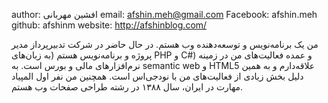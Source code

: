 author: افشین مهربانی
email: afshin.meh@gmail.com
Facebook: afshin.meh
github: afshinm
website: http://afshinblog.com/

من یک برنامه‌نویس و توسعه‌دهنده وب هستم. در حال حاضر در شرکت تدبیرپرداز مدیر پروژه و برنامه‌نویس هستم (به زبان‌های PHP و C‪#‬) و عمده فعالیت‌های من در زمینه نرم‌افزارهای مالی و بورس است. به semantic web و HTML5 علاقه‌دارم و به همین دلیل  بخش زیادی از فعالیت‌های من با نود‌جی‌اس است. همچنین من نفر اول المپیاد مهارت در ایران، سال ۱۳۸۸ در رشته طراحی صفحات وب هستم.
